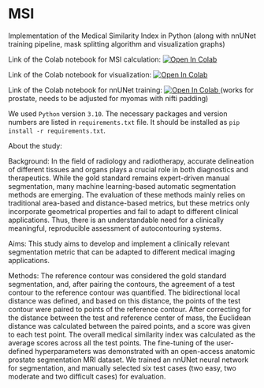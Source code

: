 # MSI
Implementation of the Medical Similarity Index in Python
(along with nnUNet training pipeline, mask splitting algorithm and visualization graphs)

Link of the Colab notebook for MSI calculation:
 <a target="_blank" href="https://colab.research.google.com/drive/1BNvLGiS4pBb3i4InozwbPLZ9j_l1nJvn?usp=sharing">
   <img src="https://
colab.research.google.com/assets/colab-badge.svg"
alt="Open In Colab"/>
 </a>

Link of the Colab notebook for visualization:
 <a target="_blank" href="https://colab.research.google.com/drive/1yyOAnRElT7RZt2_VHqXo_HVFNh400Lf1?usp=sharing">
   <img src="https://
colab.research.google.com/assets/colab-badge.svg"
alt="Open In Colab"/>
 </a>

Link of the Colab notebook for nnUNet training:
 <a target="_blank" href="https://colab.research.google.com/drive/1J8aW5w5fZGZ66E5MSXc1qaAgbaksmNuZ?usp=sharing">
   <img src="https://
colab.research.google.com/assets/colab-badge.svg"
alt="Open In Colab"/>
 </a>
(works for prostate, needs to be adjusted for myomas with nifti padding)

We used `Python` version `3.10`.
The necessary packages and version numbers are listed in `requirements.txt` file.
It should be installed as `pip install -r requirements.txt`.


About the study:

Background: In the field of radiology and radiotherapy, accurate delineation of different tissues and organs plays a crucial role in both diagnostics and therapeutics. While the gold standard remains expert-driven manual segmentation, many machine learning-based automatic segmentation methods are emerging. The evaluation of these methods mainly relies on traditional area-based and distance-based metrics, but these metrics only incorporate geometrical properties and fail to adapt to different clinical applications. Thus, there is an understandable need for a clinically meaningful, reproducible assessment of autocontouring systems. 

Aims: This study aims to develop and implement a clinically relevant segmentation metric that can be adapted to different medical imaging applications.

Methods: The reference contour was considered the gold standard segmentation, and, after pairing the contours, the agreement of a test contour to the reference contour was quantified. The bidirectional local distance was defined, and based on this distance, the points of the test contour were paired to points of the reference contour. After correcting for the distance between the test and reference center of mass, the Euclidean distance was calculated between the paired points, and a score was given to each test point. The overall medical similarity index was calculated as the average scores across all the test points. The fine-tuning of the user-defined hyperparameters was demonstrated with an open-access anatomic prostate segmentation MRI dataset. We trained an nnUNet neural network for segmentation, and manually selected six test cases (two easy, two moderate and two difficult cases) for evaluation.
